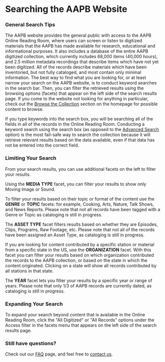 # Searching the AAPB Website

### General Search Tips

The AAPB website provides the general public with access to the AAPB Online Reading Room, where users can screen or listen to digitized materials that the AAPB has made available for research, educational and informational purposes. It also includes a database of the entire AAPB digitized collection, which currently includes 68,000 items (40,000 hours), and 2.5 million metadata recordings that describe items which have not yet been digitized. All of the records describe materials which have been inventoried, but not fully cataloged, and most contain only minimal information. The best way to find what you are 
looking for, or at least narrow your search on the AAPB website, is to conduct 
keyword searches in the search bar. Then, you can filter the retrieved results 
using the browsing options (facets) that appear on the left side of the search 
results page. If you come to the website not looking for anything in particular, check out the [Browse the Collection](http://americanarchive.org/#browse) section on the homepage for possible content to browse.

If you type keywords into the search box, you will be searching all of the 
fields in all of the records in the Online Reading Room. Conducting a keyword search using the search box (as opposed to the [Advanced Search](/advanced) option) is the most fail-safe way to search the collection because it will retrieve relevant results based on the data available, even if that data has not be entered into the correct field. 

### Limiting Your Search

From your search results, you can use additional facets on the left to filter 
your results.

Using the **MEDIA TYPE** facet, you can filter your results to show only 
Moving Image or Sound.

To filter your results based on their topic or format of the content use the 
**GENRE** or **TOPIC** facets: for example, Cooking, Arts, Nature, Talk Shows, and News Reports. 
Please note that not all records have been tagged with a Genre or Topic as cataloging is still in progress.

The **ASSET TYPE** facet filters results based on whether they are Episodes, Clips, 
Programs, Raw Footage, etc. Please note that not all of the records have been assigned an Asset Type, as cataloging is still in progress.

If you are looking for content contributed by a specific station or material from a specific state in the US, use the **ORGANIZATION** facet. With this facet you can filter 
your results based on which organization contributed the records to the AAPB 
collection, or based on the state in which the content originated. Clicking on a state will show all records contributed by all stations in that state.

The **YEAR** facet lets you filter your results by a specific year or range of years. Please note that only 1/3 of AAPB records are currently dated, as cataloging is still in progress.

### Expanding Your Search

To expand your search beyond content that is available in the Online Reading Room, click the "All Digitized" or "All Records" options under the Access filter in the facets menu that appears on the left side of the search results page. 

### Still have questions?

Check out our [FAQ](/faq) page, and feel free to [contact us](/contact-us).
